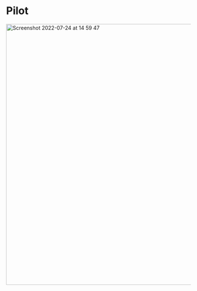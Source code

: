 # Pilot

<img width="710" alt="Screenshot 2022-07-24 at 14 59 47" src="https://user-images.githubusercontent.com/566215/180648268-c0e5a906-a8e8-4fdb-bcca-bcd6a774e7a4.png">
